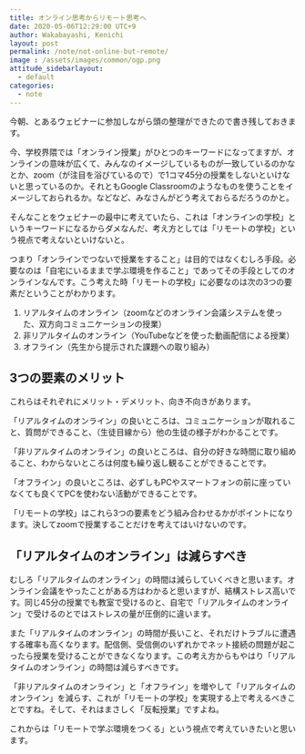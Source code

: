 ```yaml
---
title: オンライン思考からリモート思考へ
date: 2020-05-06T12:29:00 UTC+9
author: Wakabayashi, Kenichi
layout: post
permalink: /note/not-online-but-remote/
image : /assets/images/common/ogp.png
attitude_sidebarlayout:
  - default
categories:
  - note
---
```

今朝、とあるウェビナーに参加しながら頭の整理ができたので書き残しておきます。

今、学校界隈では「オンライン授業」がひとつのキーワードになってますが、オンラインの意味が広くて、みんなのイメージしているものが一致しているのかなとか、zoom（が注目を浴びているので）で1コマ45分の授業をしないといけないと思っているのか。それともGoogle Classroomのようなものを使うことをイメージしておられるか。などなど、みなさんがどう考えておらるだろうのかと。

そんなことをウェビナーの最中に考えていたら、これは「オンラインの学校」というキーワードになるからダメなんだ、考え方としては「リモートの学校」という視点で考えないといけないと。

つまり「オンラインでつないで授業をすること」は目的ではなくむしろ手段。必要なのは「自宅にいるままで学ぶ環境を作ること」であってその手段としてのオンラインなんです。こう考えた時「リモートの学校」に必要なのは次の3つの要素だということがわかります。

1. リアルタイムのオンライン（zoomなどのオンライン会議システムを使った、双方向コミュニケーションの授業）
2. 非リアルタイムのオンライン（YouTubeなどを使った動画配信による授業）
3. オフライン（先生から提示された課題への取り組み）

## 3つの要素のメリット
これらはそれぞれにメリット・デメリット、向き不向きがあります。

「リアルタイムのオンライン」の良いところは、コミュニケーションが取れること、質問ができること、（生徒目線から）他の生徒の様子がわかることです。

「非リアルタイムのオンライン」の良いところは、自分の好きな時間に取り組めること、わからないところは何度も繰り返し観ることができることです。

「オフライン」の良いところは、必ずしもPCやスマートフォンの前に座っていなくても良くてPCを使わない活動ができることです。

「リモートの学校」はこれら3つの要素をどう組み合わせるかがポイントになります。決してzoomで授業することだけを考えてはいけないのです。

## 「リアルタイムのオンライン」は減らすべき
むしろ「リアルタイムのオンライン」の時間は減らしていくべきと思います。オンライン会議をやったことがある方はわかると思いますが、結構ストレス高いです。同じ45分の授業でも教室で受けるのと、自宅で「リアルタイムのオンライン」で受けるのとではストレスの量が圧倒的に違います。

また「リアルタイムのオンライン」の時間が長いこと、それだけトラブルに遭遇する確率も高くなります。配信側、受信側のいずれかでネット接続の問題が起こったら授業を受けることができなくなります。この考え方からもやはり「リアルタイムのオンライン」の時間は減らすべきです。

「非リアルタイムのオンライン」と「オフライン」を増やして「リアルタイムのオンライン」を減らす、これが「リモートの学校」を実現する上で考えるべきことですね。そして、それはまさしく「反転授業」ですよね。

これからは「リモートで学ぶ環境をつくる」という視点で考えていきたいと思います。